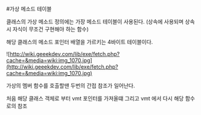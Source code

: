 #가상 메소드 테이블

클래스의 가상 메소드 정의에는 가장 메소드 테이블이 사용된다. (상속에 사용되며 상속시 자식이 무조건 구현해야 하는 함수)

해당 클래스의 메소드 포인터 배열을 가르키는 4바이트 테이블이다.

![http://wiki.geeekdev.com/lib/exe/fetch.php?cache=&media=wiki:img_1070.jpg](http://wiki.geeekdev.com/lib/exe/fetch.php?cache=&media=wiki:img_1070.jpg)

가상의 멤버 함수를 호출할땐 두번의 간접 참조가 일어난다.

처음 해당 클래스 객체로 부터 vmt 포인터를 가져올떄 그리고 vmt 에서 다시 해당 함수로의 참조

